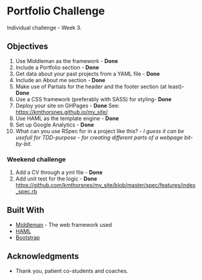 # Portfolio Challenge

Individual challenge - Week 3. 

## Objectives

1. Use Middleman as the framework - **Done**
2. Include a Portfolio section - **Done**
3. Get data about your past projects from a YAML file - **Done**
4. Include an About me section - **Done**
5. Make use of Partials for the header and the footer section (at least)- **Done**
6. Use a CSS framework (preferably with SASS) for styling- **Done**
7. Deploy your site on GHPages - **Done** See: https://kmthorsnes.github.io/my_site/
8. Use HAML as the template engine - **Done**
9. Set up Google Analytics - **Done**
10. What can you use RSpec for in a project like this? - *I guess it can be usefull for TDD-purpose - for creating different parts of a webpage bit-by-bit.*

### Weekend challenge
1. Add a CV through a yml file - **Done**
2. Add unit test for the logic - **Done** https://github.com/kmthorsnes/my_site/blob/master/spec/features/index_spec.rb


## Built With

* [Middleman](https://middlemanapp.com/) - The web framework used
* [HAML](http://haml.info/)
* [Bootstrap](https://getbootstrap.com/)

## Acknowledgments

* Thank you, patient co-students and coaches.
